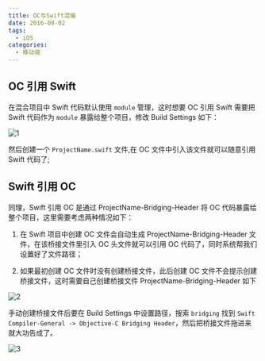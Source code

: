 ```yaml
---
title: OC与Swift混编
date: 2016-08-02
tags:
  - iOS
categories:
  - 移动端
---
```


## OC 引用 Swift

在混合项目中 Swift 代码默认使用 `module` 管理，这时想要 OC 引用 Swift 需要把 Swift 代码作为 `module` 暴露给整个项目，修改 Build Settings 如下：

![1](https://upload-images.jianshu.io/upload_images/1480065-da206521f0347aff.png?imageMogr2/auto-orient/strip%7CimageView2/2/w/1000/format/webp)

然后创建一个 `ProjectName.swift` 文件,在 OC 文件中引入该文件就可以随意引用 Swift 代码了;

## Swift 引用 OC

同理，Swift 引用 OC 是通过 ProjectName-Bridging-Header 将 OC 代码暴露给整个项目，这里需要考虑两种情况如下：

1. 在 Swift 项目中创建 OC 文件会自动生成 ProjectName-Bridging-Header 文件，在该桥接文件里引入 OC 头文件就可以引用 OC 代码了，同时系统帮我们设置好了文件路径；

2. 如果最初创建 OC 文件时没有创建桥接文件，此后创建 OC 文件不会提示创建桥接文件，这时需要自己创建桥接文件 ProjectName-Bridging-Header 如下

![2](https://upload-images.jianshu.io/upload_images/1480065-e835e7ad22de0583.png?imageMogr2/auto-orient/strip%7CimageView2/2/w/730/format/webp)

手动创建桥接文件后要在 Build Settings 中设置路径，搜索 `bridging` 找到 `Swift Compiler-General -> Objective-C Bridging Header`，然后把桥接文件拖进来就大功告成了。

![3](https://upload-images.jianshu.io/upload_images/1480065-d0757040ef39c92f.png?imageMogr2/auto-orient/strip%7CimageView2/2/w/790/format/webp)
